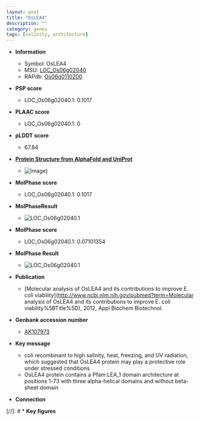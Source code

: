 ```yaml
---
layout: post
title: "OsLEA4"
description: ""
category: genes
tags: [salinity, architecture]
---
```


* **Information**  
    + Symbol: OsLEA4  
    + MSU: [LOC_Os06g02040](http://rice.plantbiology.msu.edu/cgi-bin/ORF_infopage.cgi?orf=LOC_Os06g02040)  
    + RAPdb: [Os06g0110200](http://rapdb.dna.affrc.go.jp/viewer/gbrowse_details/irgsp1?name=Os06g0110200)  

* **PSP score**  
    + LOC_Os06g02040.1: 0.1017 

* **PLAAC score**  
    + LOC_Os06g02040.1: 0 

* **pLDDT score**
    + 67.84

* **[Protein Structure from AlphaFold and UniProt](https://www.uniprot.org/uniprotkb/Q8H683/entry#structure)**
    + ![image](https://ricepsp.github.io/images/Q8/AF-Q8H683-F1.png))

* **MolPhase score**
    + LOC_Os06g02040.1: 0.1017

* **MolPhaseResult**
    + ![LOC_Os06g02040.1](https://ricepsp.github.io/pictures/LOC_Os06g/LOC_Os06g02040.1.png)

* **MolPhase score**
    + LOC_Os06g02040.1: 0.07101354

* **MolPhase Result**
    + ![LOC_Os06g02040.1](https://304243504.github.io/Pictures/LOC_Os06g/LOC_Os06g02040.1.png)

* **Publication**  
    + [Molecular analysis of OsLEA4 and its contributions to improve E. coli viability](http://www.ncbi.nlm.nih.gov/pubmed?term=Molecular analysis of OsLEA4 and its contributions to improve E. coli viability%5BTitle%5D), 2012, Appl Biochem Biotechnol.

* **Genbank accession number**  
    + [AK107973](http://www.ncbi.nlm.nih.gov/nuccore/AK107973)

* **Key message**  
    + coli recombinant to high salinity, heat, freezing, and UV radiation, which suggested that OsLEA4 protein may play a protective role under stressed conditions
    + OsLEA4 protein contains a Pfam:LEA_1 domain architecture at positions 1-73 with three alpha-helical domains and without beta-sheet domain

* **Connection**  

[//]: # * **Key figures**  


